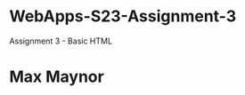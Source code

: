 # WebApps-S23-Assignment-3
Assignment 3 - Basic HTML
<!DOCTYPE html>
<html>
<title>Assignment 3 - Basic HTML</title>
</head>
<body>
<h1>Max Maynor</h1>
</body>
</html>